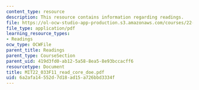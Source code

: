 ```yaml
---
content_type: resource
description: This resource contains information regarding readings.
file: https://ol-ocw-studio-app-production.s3.amazonaws.com/courses/22-033-nuclear-systems-design-project-fall-2011/6a2afa14552d7d18ad15a726bbd3334f_MIT22_033F11_read_core_doe.pdf
file_type: application/pdf
learning_resource_types:
- Readings
ocw_type: OCWFile
parent_title: Readings
parent_type: CourseSection
parent_uid: 419d3fd0-ab12-5a58-8ea5-8e93bccacff6
resourcetype: Document
title: MIT22_033F11_read_core_doe.pdf
uid: 6a2afa14-552d-7d18-ad15-a726bbd3334f
---
```


